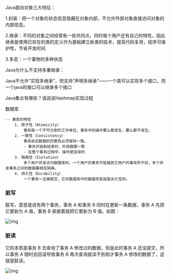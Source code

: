 Java面向对象三大特征：

1.封装：把一个对象的状态信息隐藏在对象内部，不允许外部对象直接访问对象的内部信息。

2.继承：不同的对象之间经常有一些共同点，同时每个用户还有自己的特性，因此继承是使用已存在的类的定义作为基础建立新类的技术，提高代码复用，程序可维护性，节省开发时间

3.多态：一个事物的多种状态







Java为什么不支持多重继承：

Java不允许“实现多继承”，但支持“声明多继承”——一个类可以实现多个接口，而一个java的接口可以继承多个接口





Java集合有哪些？请说说Hashmap实现过程

数据库

```
-- 事务的特性
    1. 原子性（Atomicity）
        事务是一个不可分割的工作单位，事务中的操作要么都发生，要么都不发生。
    2. 一致性（Consistency）
        事务前后数据的完整性必须保持一致。
        - 事务开始和结束时，外部数据一致
        - 在整个事务过程中，操作是连续的
    3. 隔离性（Isolation）
        多个用户并发访问数据库时，一个用户的事务不能被其它用户的事务所干扰，多个并发事务之间的数据要相互隔离。
    4. 持久性（Durability）
        一个事务一旦被提交，它对数据库中的数据改变就是永久性的。
```

### **脏写**

脏写，意思是说有两个事务，事务 A 和事务 B 同时在更新一条数据，事务 A 先把它更新为 A 值，事务 B 紧接着就把它更新为 B 值。如图：



![img](https://pic3.zhimg.com/80/v2-d5c096c722332efdc187f5af5a0f923e_1440w.jpg)

### **脏读**

它的本质是事务 B 去查询了事务 A 修改过的数据，但是此时事务 A 还没提交，所以事务 A 随时会回滚导致事务 B 再次查询就读不到刚才事务 A 修改的数据了，这就是脏读。

![img](https://pic1.zhimg.com/80/v2-30c9d88346b4f7c7158cf7c9c627e344_1440w.jpg)